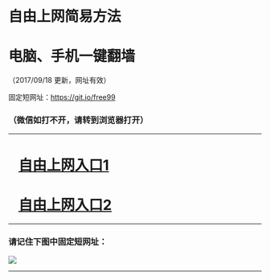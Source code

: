 ﻿# 自由上网简易方法

# 电脑、手机一键翻墙

（2017/09/18 更新，网址有效）

固定短网址：https://git.io/free99

### （微信如打不开，请转到浏览器打开）


***





# &nbsp;&nbsp; <a href="http://ft84114256.fwq-tz1005.info/fwqtz01.html?t=091800115882 " target="_blank">自由上网入口1</a>
# &nbsp;&nbsp; <a href="http://ft8919325.fwq-tz1006.info/fwqtz02.html?t=09180013067 " target="_blank">自由上网入口2</a>
***

### 请记住下图中固定短网址：

<img src="https://s3-us-west-2.amazonaws.com/fwq-1001/yjfq-20170905okok.png" /> 


***

